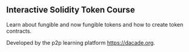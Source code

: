 ## Interactive Solidity Token Course

Learn about fungible and now fungible tokens and how to create token contracts.

Developed by the p2p learning platform https://dacade.org.